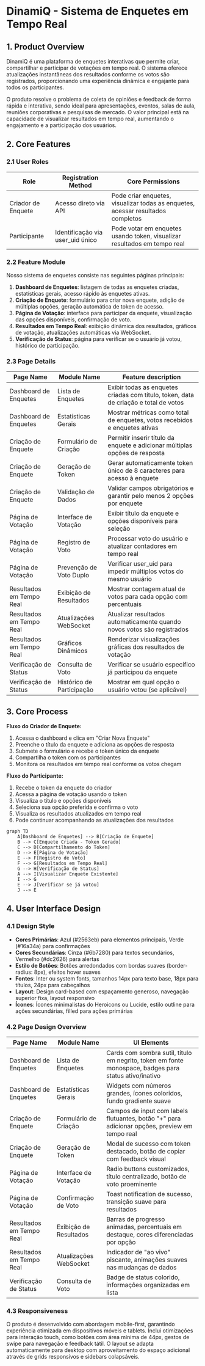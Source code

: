 # DinamiQ - Sistema de Enquetes em Tempo Real

## 1. Product Overview

DinamiQ é uma plataforma de enquetes interativas que permite criar, compartilhar e participar de votações em tempo real. O sistema oferece atualizações instantâneas dos resultados conforme os votos são registrados, proporcionando uma experiência dinâmica e engajante para todos os participantes.

O produto resolve o problema de coleta de opiniões e feedback de forma rápida e interativa, sendo ideal para apresentações, eventos, salas de aula, reuniões corporativas e pesquisas de mercado. O valor principal está na capacidade de visualizar resultados em tempo real, aumentando o engajamento e a participação dos usuários.

## 2. Core Features

### 2.1 User Roles

| Role | Registration Method | Core Permissions |
|------|---------------------|------------------|
| Criador de Enquete | Acesso direto via API | Pode criar enquetes, visualizar todas as enquetes, acessar resultados completos |
| Participante | Identificação via user_uid único | Pode votar em enquetes usando token, visualizar resultados em tempo real |

### 2.2 Feature Module

Nosso sistema de enquetes consiste nas seguintes páginas principais:

1. **Dashboard de Enquetes**: listagem de todas as enquetes criadas, estatísticas gerais, acesso rápido às enquetes ativas.
2. **Criação de Enquete**: formulário para criar nova enquete, adição de múltiplas opções, geração automática de token de acesso.
3. **Página de Votação**: interface para participar da enquete, visualização das opções disponíveis, confirmação de voto.
4. **Resultados em Tempo Real**: exibição dinâmica dos resultados, gráficos de votação, atualizações automáticas via WebSocket.
5. **Verificação de Status**: página para verificar se o usuário já votou, histórico de participação.

### 2.3 Page Details

| Page Name | Module Name | Feature description |
|-----------|-------------|---------------------|
| Dashboard de Enquetes | Lista de Enquetes | Exibir todas as enquetes criadas com título, token, data de criação e total de votos |
| Dashboard de Enquetes | Estatísticas Gerais | Mostrar métricas como total de enquetes, votos recebidos e enquetes ativas |
| Criação de Enquete | Formulário de Criação | Permitir inserir título da enquete e adicionar múltiplas opções de resposta |
| Criação de Enquete | Geração de Token | Gerar automaticamente token único de 8 caracteres para acesso à enquete |
| Criação de Enquete | Validação de Dados | Validar campos obrigatórios e garantir pelo menos 2 opções por enquete |
| Página de Votação | Interface de Votação | Exibir título da enquete e opções disponíveis para seleção |
| Página de Votação | Registro de Voto | Processar voto do usuário e atualizar contadores em tempo real |
| Página de Votação | Prevenção de Voto Duplo | Verificar user_uid para impedir múltiplos votos do mesmo usuário |
| Resultados em Tempo Real | Exibição de Resultados | Mostrar contagem atual de votos para cada opção com percentuais |
| Resultados em Tempo Real | Atualizações WebSocket | Atualizar resultados automaticamente quando novos votos são registrados |
| Resultados em Tempo Real | Gráficos Dinâmicos | Renderizar visualizações gráficas dos resultados de votação |
| Verificação de Status | Consulta de Voto | Verificar se usuário específico já participou da enquete |
| Verificação de Status | Histórico de Participação | Mostrar em qual opção o usuário votou (se aplicável) |

## 3. Core Process

**Fluxo do Criador de Enquete:**
1. Acessa o dashboard e clica em "Criar Nova Enquete"
2. Preenche o título da enquete e adiciona as opções de resposta
3. Submete o formulário e recebe o token único da enquete
4. Compartilha o token com os participantes
5. Monitora os resultados em tempo real conforme os votos chegam

**Fluxo do Participante:**
1. Recebe o token da enquete do criador
2. Acessa a página de votação usando o token
3. Visualiza o título e opções disponíveis
4. Seleciona sua opção preferida e confirma o voto
5. Visualiza os resultados atualizados em tempo real
6. Pode continuar acompanhando as atualizações dos resultados

```mermaid
graph TD
    A[Dashboard de Enquetes] --> B[Criação de Enquete]
    B --> C[Enquete Criada - Token Gerado]
    C --> D[Compartilhamento do Token]
    D --> E[Página de Votação]
    E --> F[Registro de Voto]
    F --> G[Resultados em Tempo Real]
    G --> H[Verificação de Status]
    A --> I[Visualizar Enquete Existente]
    I --> G
    E --> J[Verificar se já votou]
    J --> E
```

## 4. User Interface Design

### 4.1 Design Style

- **Cores Primárias**: Azul (#2563eb) para elementos principais, Verde (#16a34a) para confirmações
- **Cores Secundárias**: Cinza (#6b7280) para textos secundários, Vermelho (#dc2626) para alertas
- **Estilo de Botões**: Botões arredondados com bordas suaves (border-radius: 8px), efeitos hover suaves
- **Fontes**: Inter ou system fonts, tamanhos 14px para texto base, 18px para títulos, 24px para cabeçalhos
- **Layout**: Design card-based com espaçamento generoso, navegação superior fixa, layout responsivo
- **Ícones**: Ícones minimalistas do Heroicons ou Lucide, estilo outline para ações secundárias, filled para ações primárias

### 4.2 Page Design Overview

| Page Name | Module Name | UI Elements |
|-----------|-------------|-------------|
| Dashboard de Enquetes | Lista de Enquetes | Cards com sombra sutil, título em negrito, token em fonte monospace, badges para status ativo/inativo |
| Dashboard de Enquetes | Estatísticas Gerais | Widgets com números grandes, ícones coloridos, fundo gradiente suave |
| Criação de Enquete | Formulário de Criação | Campos de input com labels flutuantes, botão "+" para adicionar opções, preview em tempo real |
| Criação de Enquete | Geração de Token | Modal de sucesso com token destacado, botão de copiar com feedback visual |
| Página de Votação | Interface de Votação | Radio buttons customizados, título centralizado, botão de voto proeminente |
| Página de Votação | Confirmação de Voto | Toast notification de sucesso, transição suave para resultados |
| Resultados em Tempo Real | Exibição de Resultados | Barras de progresso animadas, percentuais em destaque, cores diferenciadas por opção |
| Resultados em Tempo Real | Atualizações WebSocket | Indicador de "ao vivo" piscante, animações suaves nas mudanças de dados |
| Verificação de Status | Consulta de Voto | Badge de status colorido, informações organizadas em lista |

### 4.3 Responsiveness

O produto é desenvolvido com abordagem mobile-first, garantindo experiência otimizada em dispositivos móveis e tablets. Inclui otimizações para interação touch, como botões com área mínima de 44px, gestos de swipe para navegação e feedback tátil. O layout se adapta automaticamente para desktop com aproveitamento do espaço adicional através de grids responsivos e sidebars colapsáveis.